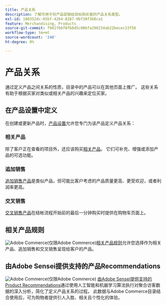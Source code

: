 ```yaml
---
title: 产品关系
description: 了解可用于将产品促销给目标购买者的产品关系类型。
exl-id: 180352dc-65bf-4264-8287-9bf30f368ca1
feature: Merchandising, Products
source-git-commit: f9d1f66f8fb8d5c00bfa298234ab22becec33f56
workflow-type: tm+mt
source-wordcount: '248'
ht-degree: 0%

---
```


# 产品关系

通过定义产品之间关系的性质，目录中的产品可以在其他页面上推广。 这些关系有助于根据买家对类似或相关产品的兴趣来定位买家。

## 在产品设置中定义

在创建或更新产品时，[产品设置](../catalog/product-create.md#product-settings)允许您专门为该产品定义产品关系：

### 相关产品

除了客户正在查看的项目外，还应该购买[相关产品](../catalog/related-products-up-sells-cross-sells.md#related-products)。 它们可补充、增强或添加产品的可选功能。

### 追加销售

[追加销售产品](../catalog/related-products-up-sells-cross-sells.md#up-sells)是类似产品，但可能比客户考虑的产品质量更高、更受欢迎，或者利润率更高。

### 交叉销售

[交叉销售产品](../catalog/related-products-up-sells-cross-sells.md#cross-sells)在结帐流程开始前的最后一分钟购买时提供在购物车页面上。

## 相关产品规则

![Adobe Commerce](../assets/adobe-logo.svg)(仅限Adobe Commerce)[相关产品规则](product-related-rules.md)允许您选择作为相关产品、追加销售和交叉销售呈现给客户的产品。

## 由Adobe Sensei提供支持的产品Recommendations

![Adobe Commerce](../assets/adobe-logo.svg)(仅限Adobe Commerce) [由Adobe Sensei提供支持的Product Recommendations](https://experienceleague.adobe.com/docs/commerce-merchant-services/product-recommendations/overview.html)通过使用人工智能和机器学习算法执行对聚合访客数据的深入分析，简化了定义产品关系的过程。 此数据与Adobe Commerce目录结合使用后，可为购物者提供引人入胜、相关且个性化的体验。
